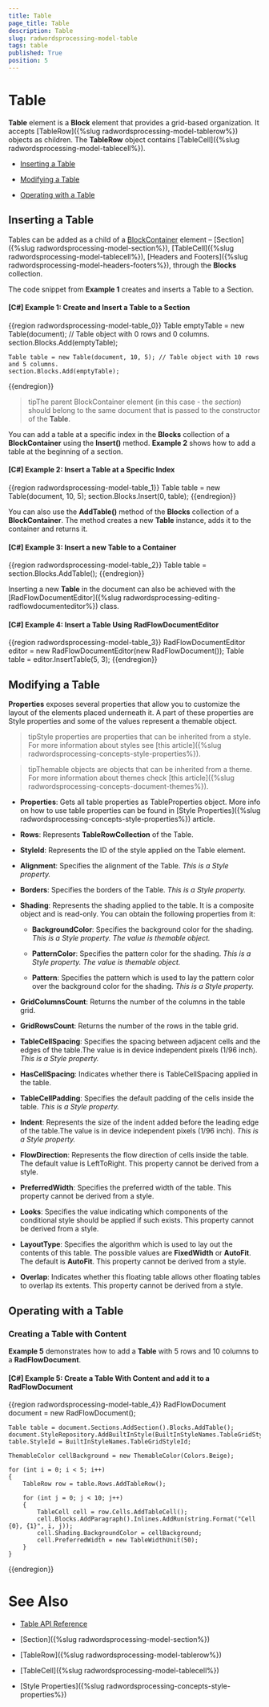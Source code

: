 ```yaml
---
title: Table
page_title: Table
description: Table
slug: radwordsprocessing-model-table
tags: table
published: True
position: 5
---
```


# Table



__Table__ element is a __Block__ element that provides a grid-based organization. It accepts [TableRow]({%slug radwordsprocessing-model-tablerow%}) objects as children. The __TableRow__ object contains [TableCell]({%slug radwordsprocessing-model-tablecell%}).
      

* [Inserting a Table](#inserting-a-table)

* [Modifying a Table](#modifying-a-table)

* [Operating with a Table](#operating-with-a-table)

## Inserting a Table

Tables can be added as a child of a [BlockContainer](http://www.telerik.com/help/wpf/t_telerik_windows_documents_flow_model_blockcontainerbase.html) element – [Section]({%slug radwordsprocessing-model-section%}), [TableCell]({%slug radwordsprocessing-model-tablecell%}), [Headers and Footers]({%slug radwordsprocessing-model-headers-footers%}), through the __Blocks__ collection.
        

The code snippet from __Example 1__ creates and inserts a Table to a Section.
        

#### __[C#] Example 1: Create and Insert a Table to a Section__

{{region radwordsprocessing-model-table_0}}
    Table emptyTable = new Table(document); // Table object with 0 rows and 0 columns.
    section.Blocks.Add(emptyTable);

    Table table = new Table(document, 10, 5); // Table object with 10 rows and 5 columns.
    section.Blocks.Add(emptyTable);
{{endregion}}



>tipThe parent BlockContainer element (in this case - the *section*) should belong to the same document that is passed to the constructor of the __Table__.
          

You can add a table at a specific index in the __Blocks__ collection of a __BlockContainer__ using the __Insert()__ method. __Example 2__ shows how to add a table at the beginning of a section.
        

#### __[C#] Example 2: Insert a Table at a Specific Index__

{{region radwordsprocessing-model-table_1}}
    Table table = new Table(document, 10, 5);
    section.Blocks.Insert(0, table);
{{endregion}}



You can also use the __AddTable()__ method of the __Blocks__ collection of a __BlockContainer__. The method creates a new __Table__ instance, adds it to the container and returns it.
        

#### __[C#] Example 3: Insert a new Table to a Container__

{{region radwordsprocessing-model-table_2}}
    Table table = section.Blocks.AddTable();
{{endregion}}



Inserting a new __Table__ in the document can also be achieved with the [RadFlowDocumentEditor]({%slug radwordsprocessing-editing-radflowdocumenteditor%}) class.
        

#### __[C#] Example 4: Insert a Table Using RadFlowDocumentEditor__

{{region radwordsprocessing-model-table_3}}
    RadFlowDocumentEditor editor = new RadFlowDocumentEditor(new RadFlowDocument());
    Table table = editor.InsertTable(5, 3);
{{endregion}}



## Modifying a Table

__Properties__ exposes several properties that allow you to customize the layout of the elements placed underneath it. A part of these properties are Style properties and some of the values represent a themable object.
        
>tipStyle properties are properties that can be inherited from a style. For more information about styles see [this article]({%slug radwordsprocessing-concepts-style-properties%}).
          

>tipThemable objects are objects that can be inherited from a theme. For more information about themes check [this article]({%slug radwordsprocessing-concepts-document-themes%}).



* __Properties__:  Gets all table properties as TableProperties object. More info on how to use table properties can be found in [Style Properties]({%slug radwordsprocessing-concepts-style-properties%}) article.
            

* __Rows__: Represents __TableRowCollection__ of the Table.
            

* __StyleId__: Represents the ID of the style applied on the Table element.
            

* __Alignment__: Specifies the alignment of the Table. *This is a Style property.*

* __Borders__: Specifies the borders of the Table. *This is a Style property.*

* __Shading__: Represents the shading applied to the table. It is a composite object and is read-only. You can obtain the following properties from it:

    * __BackgroundColor__: Specifies the background color for the shading. *This is a Style property. The value is themable object.*

    * __PatternColor__: Specifies the pattern color for the shading. *This is a Style property. The value is themable object.*

    * __Pattern__: Specifies the pattern which is used to lay the pattern color over the background color for the shading. *This is a Style property.*

* __GridColumnsCount__: Returns the number of the columns in the table grid.
            

* __GridRowsCount__: Returns the number of the rows in the table grid.
            

* __TableCellSpacing__: Specifies the spacing between adjacent cells and the edges of the table.The value is in device independent pixels (1/96 inch). *This is a Style property.*

* __HasCellSpacing__: Indicates whether there is TableCellSpacing applied in the table.
            

* __TableCellPadding__: Specifies the default padding of the cells inside the table. *This is a Style property.*

* __Indent__: Represents the size of the indent added before the leading edge of the table.The value is in device independent pixels (1/96 inch). *This is a Style property.*

* __FlowDirection__: Represents the flow direction of cells inside the table. The default value is LeftToRight. This property cannot be derived from a style.
            

* __PreferredWidth__: Specifies the preferred width of the table. This property cannot be derived from a style.
            

* __Looks__: Specifies the value indicating which components of the conditional style should be applied if such exists. This property cannot be derived from a style.
            

* __LayoutType__: Specifies the algorithm which is used to lay out the contents of this table. The possible values are __FixedWidth__ or __AutoFit__. The default is __AutoFit__. This property cannot be derived from a style.
            

* __Overlap__: Indicates whether this floating table allows other floating tables to overlap its extents. This property cannot be derived from a style.
         

## Operating with a Table

### Creating a Table with Content

__Example 5__ demonstrates how to add a __Table__ with 5 rows and 10 columns to a __RadFlowDocument__.
            

#### __[C#] Example 5: Create a Table With Content and add it to a RadFlowDocument__

{{region radwordsprocessing-model-table_4}}
    RadFlowDocument document = new RadFlowDocument();

    Table table = document.Sections.AddSection().Blocks.AddTable();
    document.StyleRepository.AddBuiltInStyle(BuiltInStyleNames.TableGridStyleId);
    table.StyleId = BuiltInStyleNames.TableGridStyleId;

    ThemableColor cellBackground = new ThemableColor(Colors.Beige);

    for (int i = 0; i < 5; i++)
    {
        TableRow row = table.Rows.AddTableRow();

        for (int j = 0; j < 10; j++)
        {
            TableCell cell = row.Cells.AddTableCell();
            cell.Blocks.AddParagraph().Inlines.AddRun(string.Format("Cell {0}, {1}", i, j));
            cell.Shading.BackgroundColor = cellBackground;
            cell.PreferredWidth = new TableWidthUnit(50);
        }
    }
{{endregion}}



# See Also

 * [Table API Reference](http://www.telerik.com/help/wpf/t_telerik_windows_documents_flow_model_table.html)

 * [Section]({%slug radwordsprocessing-model-section%})

 * [TableRow]({%slug radwordsprocessing-model-tablerow%})

 * [TableCell]({%slug radwordsprocessing-model-tablecell%})

 * [Style Properties]({%slug radwordsprocessing-concepts-style-properties%})
